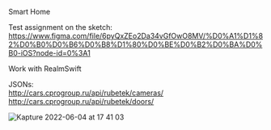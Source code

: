 Smart Home 

Test assignment on the sketch:   
https://www.figma.com/file/6pyQxZEo2Da34vGfOwO8MV/%D0%A1%D1%82%D0%B0%D0%B6%D0%B8%D1%80%D0%BE%D0%B2%D0%BA%D0%B0-iOS?node-id=0%3A1

Work with RealmSwift

JSONs:   
http://cars.cprogroup.ru/api/rubetek/cameras/      
http://cars.cprogroup.ru/api/rubetek/doors/

![Kapture 2022-06-04 at 17 41 03](https://user-images.githubusercontent.com/81037313/172008239-2a150925-4ca8-40f9-9d14-eec7a5ccd812.gif)
